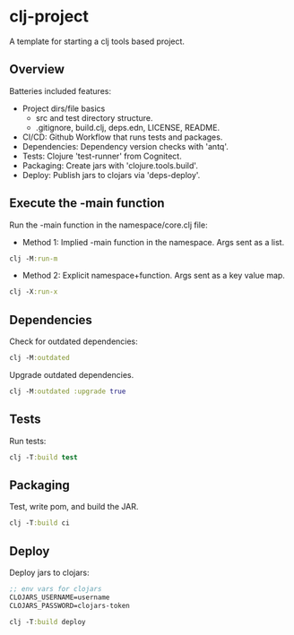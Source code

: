 # clj-project

<!-- Uncomment after editing links at the bottom of this page
[![Build Status][gh-actions-badge]][gh-actions] [![Clojars Project][clojars-badge]][clojars] [![Clojure Docs][cljdoc-badge]][cljdoc-link] [![Clojure version][clojure-v]](project.clj)
/-->

A template for starting a clj tools based project.

## Overview

Batteries included features:

- Project dirs/file basics
  - src and test directory structure.
  - .gitignore, build.clj, deps.edn, LICENSE, README.
- CI/CD: Github Workflow that runs tests and packages.
- Dependencies: Dependency version checks with 'antq'.
- Tests: Clojure 'test-runner' from Cognitect.
- Packaging: Create jars with 'clojure.tools.build'.
- Deploy: Publish jars to clojars via 'deps-deploy'.

## Execute the -main function

Run the -main function in the namespace/core.clj file:

- Method 1: Implied -main function in the namespace. Args sent as a list.

```clojure
clj -M:run-m
```

- Method 2: Explicit namespace+function. Args sent as a key value map.

```clojure
clj -X:run-x
```

## Dependencies

Check for outdated dependencies:

```clojure
clj -M:outdated
```

Upgrade outdated dependencies.

```clojure
clj -M:outdated :upgrade true
```

## Tests

Run tests:

```clojure
clj -T:build test
```

## Packaging

Test, write pom, and build the JAR.

```clojure
clj -T:build ci
```

## Deploy

Deploy jars to clojars:

```clojure
;; env vars for clojars
CLOJARS_USERNAME=username
CLOJARS_PASSWORD=clojars-token

clj -T:build deploy
```

<!-- Named page links below: /-->

[gh-actions-badge]: https://github.com/wdhowe/clj-project/workflows/ci%2Fcd/badge.svg
[gh-actions]: https://github.com/wdhowe/clj-project/actions
[cljdoc-badge]: https://cljdoc.org/badge/com.github.wdhowe/clj-project
[cljdoc-link]: https://cljdoc.org/d/com.github.wdhowe/clj-project/CURRENT
[clojure-v]: https://img.shields.io/badge/clojure-1.11.1-blue.svg
[clojars]: https://clojars.org/com.github.wdhowe/clj-project
[clojars-badge]: https://img.shields.io/clojars/v/com.github.wdhowe/clj-project.svg
